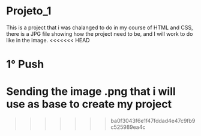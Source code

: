 # Projeto_1
This is a project that i was chalanged to do in my course of HTML and CSS, there is a JPG file showing how the project need to be, and I will work to do like in the image.
<<<<<<< HEAD


# 1° Push

Sending the image .png that i will use as base to create my project
=======
>>>>>>> ba0f3043f6e1f47fddad4e47c9fb9c525989ea4c
